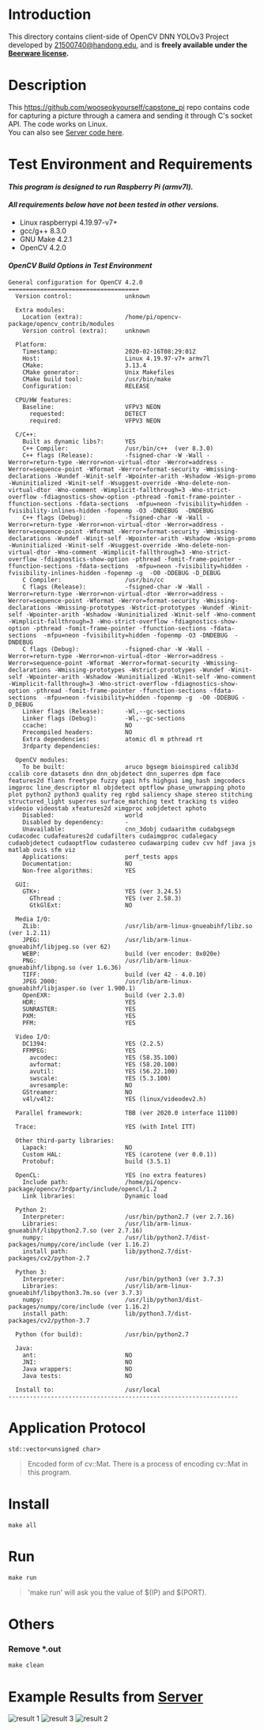 # Introduction
This directory contains client-side of OpenCV DNN YOLOv3 Project developed by 21500740@handong.edu, and is **freely available under the [Beerware license](https://github.com/wooseokyourself/capstone_pi/blob/master/LICENSE).**

# Description
This https://github.com/wooseokyourself/capstone_pi repo contains code for capturing a picture through a camera and sending it through C's socket API. The code works on Linux.   
You can also see [Server code here](https://github.com/wooseokyourself/capstone_xu4).

# Test Environment and Requirements
#### *This program is designed to run Raspberry Pi (armv7l).*
#### *All requirements below have not been tested in other versions.*
* Linux raspberrypi 4.19.97-v7+
* gcc/g++ 8.3.0
* GNU Make 4.2.1
* OpenCV 4.2.0

#### *OpenCV Build Options in Test Environment*

~~~
General configuration for OpenCV 4.2.0 =====================================
  Version control:               unknown

  Extra modules:
    Location (extra):            /home/pi/opencv-package/opencv_contrib/modules
    Version control (extra):     unknown

  Platform:
    Timestamp:                   2020-02-16T08:29:01Z
    Host:                        Linux 4.19.97-v7+ armv7l
    CMake:                       3.13.4
    CMake generator:             Unix Makefiles
    CMake build tool:            /usr/bin/make
    Configuration:               RELEASE

  CPU/HW features:
    Baseline:                    VFPV3 NEON
      requested:                 DETECT
      required:                  VFPV3 NEON

  C/C++:
    Built as dynamic libs?:      YES
    C++ Compiler:                /usr/bin/c++  (ver 8.3.0)
    C++ flags (Release):         -fsigned-char -W -Wall -Werror=return-type -Werror=non-virtual-dtor -Werror=address -Werror=sequence-point -Wformat -Werror=format-security -Wmissing-declarations -Wundef -Winit-self -Wpointer-arith -Wshadow -Wsign-promo -Wuninitialized -Winit-self -Wsuggest-override -Wno-delete-non-virtual-dtor -Wno-comment -Wimplicit-fallthrough=3 -Wno-strict-overflow -fdiagnostics-show-option -pthread -fomit-frame-pointer -ffunction-sections -fdata-sections  -mfpu=neon -fvisibility=hidden -fvisibility-inlines-hidden -fopenmp -O3 -DNDEBUG  -DNDEBUG
    C++ flags (Debug):           -fsigned-char -W -Wall -Werror=return-type -Werror=non-virtual-dtor -Werror=address -Werror=sequence-point -Wformat -Werror=format-security -Wmissing-declarations -Wundef -Winit-self -Wpointer-arith -Wshadow -Wsign-promo -Wuninitialized -Winit-self -Wsuggest-override -Wno-delete-non-virtual-dtor -Wno-comment -Wimplicit-fallthrough=3 -Wno-strict-overflow -fdiagnostics-show-option -pthread -fomit-frame-pointer -ffunction-sections -fdata-sections  -mfpu=neon -fvisibility=hidden -fvisibility-inlines-hidden -fopenmp -g  -O0 -DDEBUG -D_DEBUG
    C Compiler:                  /usr/bin/cc
    C flags (Release):           -fsigned-char -W -Wall -Werror=return-type -Werror=non-virtual-dtor -Werror=address -Werror=sequence-point -Wformat -Werror=format-security -Wmissing-declarations -Wmissing-prototypes -Wstrict-prototypes -Wundef -Winit-self -Wpointer-arith -Wshadow -Wuninitialized -Winit-self -Wno-comment -Wimplicit-fallthrough=3 -Wno-strict-overflow -fdiagnostics-show-option -pthread -fomit-frame-pointer -ffunction-sections -fdata-sections  -mfpu=neon -fvisibility=hidden -fopenmp -O3 -DNDEBUG  -DNDEBUG
    C flags (Debug):             -fsigned-char -W -Wall -Werror=return-type -Werror=non-virtual-dtor -Werror=address -Werror=sequence-point -Wformat -Werror=format-security -Wmissing-declarations -Wmissing-prototypes -Wstrict-prototypes -Wundef -Winit-self -Wpointer-arith -Wshadow -Wuninitialized -Winit-self -Wno-comment -Wimplicit-fallthrough=3 -Wno-strict-overflow -fdiagnostics-show-option -pthread -fomit-frame-pointer -ffunction-sections -fdata-sections  -mfpu=neon -fvisibility=hidden -fopenmp -g  -O0 -DDEBUG -D_DEBUG
    Linker flags (Release):      -Wl,--gc-sections
    Linker flags (Debug):        -Wl,--gc-sections
    ccache:                      NO
    Precompiled headers:         NO
    Extra dependencies:          atomic dl m pthread rt
    3rdparty dependencies:

  OpenCV modules:
    To be built:                 aruco bgsegm bioinspired calib3d ccalib core datasets dnn dnn_objdetect dnn_superres dpm face features2d flann freetype fuzzy gapi hfs highgui img_hash imgcodecs imgproc line_descriptor ml objdetect optflow phase_unwrapping photo plot python2 python3 quality reg rgbd saliency shape stereo stitching structured_light superres surface_matching text tracking ts video videoio videostab xfeatures2d ximgproc xobjdetect xphoto
    Disabled:                    world
    Disabled by dependency:      -
    Unavailable:                 cnn_3dobj cudaarithm cudabgsegm cudacodec cudafeatures2d cudafilters cudaimgproc cudalegacy cudaobjdetect cudaoptflow cudastereo cudawarping cudev cvv hdf java js matlab ovis sfm viz
    Applications:                perf_tests apps
    Documentation:               NO
    Non-free algorithms:         YES

  GUI:
    GTK+:                        YES (ver 3.24.5)
      GThread :                  YES (ver 2.58.3)
      GtkGlExt:                  NO

  Media I/O:
    ZLib:                        /usr/lib/arm-linux-gnueabihf/libz.so (ver 1.2.11)
    JPEG:                        /usr/lib/arm-linux-gnueabihf/libjpeg.so (ver 62)
    WEBP:                        build (ver encoder: 0x020e)
    PNG:                         /usr/lib/arm-linux-gnueabihf/libpng.so (ver 1.6.36)
    TIFF:                        build (ver 42 - 4.0.10)
    JPEG 2000:                   /usr/lib/arm-linux-gnueabihf/libjasper.so (ver 1.900.1)
    OpenEXR:                     build (ver 2.3.0)
    HDR:                         YES
    SUNRASTER:                   YES
    PXM:                         YES
    PFM:                         YES

  Video I/O:
    DC1394:                      YES (2.2.5)
    FFMPEG:                      YES
      avcodec:                   YES (58.35.100)
      avformat:                  YES (58.20.100)
      avutil:                    YES (56.22.100)
      swscale:                   YES (5.3.100)
      avresample:                NO
    GStreamer:                   NO
    v4l/v4l2:                    YES (linux/videodev2.h)

  Parallel framework:            TBB (ver 2020.0 interface 11100)

  Trace:                         YES (with Intel ITT)

  Other third-party libraries:
    Lapack:                      NO
    Custom HAL:                  YES (carotene (ver 0.0.1))
    Protobuf:                    build (3.5.1)

  OpenCL:                        YES (no extra features)
    Include path:                /home/pi/opencv-package/opencv/3rdparty/include/opencl/1.2
    Link libraries:              Dynamic load

  Python 2:
    Interpreter:                 /usr/bin/python2.7 (ver 2.7.16)
    Libraries:                   /usr/lib/arm-linux-gnueabihf/libpython2.7.so (ver 2.7.16)
    numpy:                       /usr/lib/python2.7/dist-packages/numpy/core/include (ver 1.16.2)
    install path:                lib/python2.7/dist-packages/cv2/python-2.7

  Python 3:
    Interpreter:                 /usr/bin/python3 (ver 3.7.3)
    Libraries:                   /usr/lib/arm-linux-gnueabihf/libpython3.7m.so (ver 3.7.3)
    numpy:                       /usr/lib/python3/dist-packages/numpy/core/include (ver 1.16.2)
    install path:                lib/python3.7/dist-packages/cv2/python-3.7

  Python (for build):            /usr/bin/python2.7

  Java:
    ant:                         NO
    JNI:                         NO
    Java wrappers:               NO
    Java tests:                  NO

  Install to:                    /usr/local
-----------------------------------------------------------------
~~~
   
   
   
# Application Protocol
    std::vector<unsigned char>
> Encoded form of cv::Mat. There is a process of encoding cv::Mat in this program.
   
# Install
    make all
   
# Run
    make run
> 'make run' will ask you the value of $(IP) and $(PORT). 
   
# Others

### Remove *.out
    make clean


   
# Example Results from [Server](https://github.com/wooseokyourself/capstone_xu4)
![result 1](https://user-images.githubusercontent.com/49421142/77255814-91d4b600-6cad-11ea-9ee9-6d7c47b7027b.JPG)
![result 3](https://user-images.githubusercontent.com/49421142/77255816-95683d00-6cad-11ea-8f11-21a13eff36ba.JPG)
![result 2](https://user-images.githubusercontent.com/49421142/77255815-94371000-6cad-11ea-9fb3-8651462a395c.JPG)


